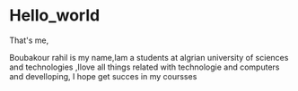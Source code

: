 # Hello_world
That's me,

Boubakour rahil is my name,Iam a students at algrian university of sciences and technologies ,Ilove all things related with technologie and computers and develloping, I hope get succes in my coursses
